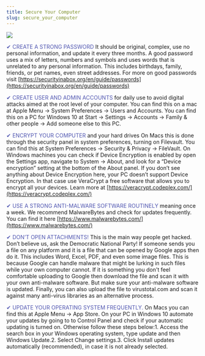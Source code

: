 ```yaml
---
title: Secure Your Computer
slug: secure_your_computer
---
```


![](/images/coverchap_4.jpg)




<span class="leadtip" style="color:#5157b1">✔ CREATE A STRONG PASSWORD</span> It should be original, complex, use no personal information, and update it every three months. A good password uses a mix of letters, numbers and symbols and uses words that is unrelated to any personal information. This includes birthdays, family, friends, or pet names, even street addresses. For more on good passwords visit [https://securityinabox.org/en/guide/passwords](https://securityinabox.org/en/guide/passwords)

<span class="leadtip" style="color:#5157b1">✔ CREATE USER AND ADMIN ACCOUNTS</span> for daily use to avoid digital attacks aimed at the root level of your computer. You can find this on a mac at Apple Menu → System Preferences → Users and Accounts. You can find this on a PC for Windows 10 at  Start → Settings → Accounts → Family &amp; other people → Add someone else to this PC.

<span class="leadtip" style="color:#5157b1">✔ ENCRYPT YOUR COMPUTER</span> and your hard drives On Macs this is done through the security panel in system preferences, turning on Filevault. You can find this at System Preferences → Security &amp; Privacy → FileVault. On Windows machines you can check if Device Encryption is enabled by open the Settings app, navigate to System → About, and look for a “Device encryption” setting at the bottom of the About panel. If you don’t see anything about Device Encryption here, your PC doesn’t support Device Encryption. In that case use VeraCrypt a free software that allows you to encrypt all your devices. Learn more at [https://veracrypt.codeplex.com/](https://veracrypt.codeplex.com/)



<span class="leadtip" style="color:#5157b1">✔ USE A STRONG ANTI-MALWARE SOFTWARE ROUTINELY</span> meaning once a week. We recommend MalwareBytes and check for updates frequently. You can find it here [https://www.malwarebytes.com/](https://www.malwarebytes.com/)

<span class="leadtip" style="color:#5157b1">✔ DON’T OPEN ATTACHMENTS!</span> This is the main way people get hacked. Don’t believe us, ask the Democratic National Party!  If someone sends you a file on any platform and it is a file that can be opened by Google apps then do it. This includes Word, Excel, PDF, and even some image files. This is because Google can handle malware that might be lurking in such files while your own computer cannot. If it is something you don't feel comfortable uploading to Google then download the file and scan it with your own anti-malware software. But make sure your anti-malware software is updated. Finally, you can also upload the file to virustotal.com and scan it against many anti-virus libraries as an alternative process. 

<span class="leadtip" style="color:#5157b1">✔ UPDATE YOUR OPERATING SYSTEM FREQUENTLY.</span> On Macs you can find this at Apple Menu → App Store. On your PC in Windows 10 automate your updates by going to  to Control Panel and check if your automatic updating is turned on. Otherwise follow these steps below:1. Access the search box in your Windows operating system, type update and then Windows Update.2. Select Change settings.3. Click Install updates automatically (recommended), in case it is not already selected.